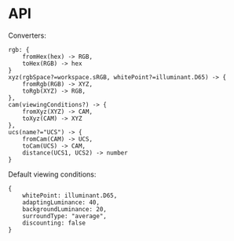 # API

Converters:

	rgb: {
		fromHex(hex) -> RGB,
		toHex(RGB) -> hex
	}
	xyz(rgbSpace?=workspace.sRGB, whitePoint?=illuminant.D65) -> {
		fromRgb(RGB) -> XYZ,
		toRgb(XYZ) -> RGB,
	},
	cam(viewingConditions?) -> {
		fromXyz(XYZ) -> CAM,
		toXyz(CAM) -> XYZ
	},
	ucs(name?="UCS") -> {
		fromCam(CAM) -> UCS,
		toCam(UCS) -> CAM,
		distance(UCS1, UCS2) -> number
	}

Default viewing conditions:

	{
		whitePoint: illuminant.D65,
		adaptingLuminance: 40,
		backgroundLuminance: 20,
		surroundType: "average",
		discounting: false
	}
